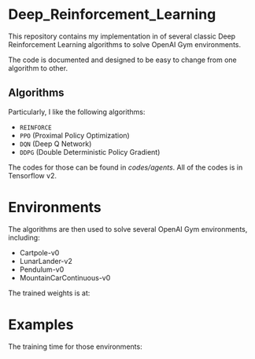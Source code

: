 # Deep_Reinforcement_Learning
This repository contains my implementation in  of several classic Deep Reinforcement Learning algorithms to solve OpenAI Gym environments.      
            
The code is documented and designed to be easy to change from one algorithm to other. 


## Algorithms
Particularly, I like the following algorithms:         
+ `REINFORCE`      
+ `PPO` (Proximal Policy Optimization)     
+ `DQN` (Deep Q Network)    
+ `DDPG` (Double Deterministic Policy Gradient)         
      
The codes for those can be found in *codes/agents*. All of the codes is in Tensorflow v2.    
            
# Environments
The algorithms are then used to solve several OpenAI Gym environments, including:
+ Cartpole-v0      
+ LunarLander-v2     
+ Pendulum-v0     
+ MountainCarContinuous-v0     

The trained weights is at:

# Examples
The training time for those environments:         
